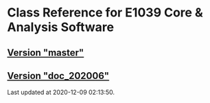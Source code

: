 # Class Reference for E1039 Core & Analysis Software
## [Version "master"](master/)
## [Version "doc_202006"](doc_202006/)
Last updated at 2020-12-09 02:13:50.
